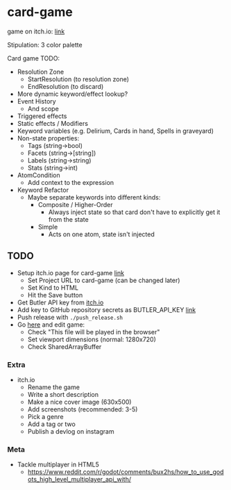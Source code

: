 # card-game

game on itch.io: [link](https://thewarlock.itch.io/card-game)

Stipulation: 3 color palette

Card game TODO:

- Resolution Zone
  - StartResolution (to resolution zone)
  - EndResolution (to discard)
- More dynamic keyword/effect lookup?
- Event History
  - And scope
- Triggered effects
- Static effects / Modifiers
- Keyword variables (e.g. Delirium, Cards in hand, Spells in graveyard)
- Non-state properties:
  - Tags (string->bool)
  - Facets (string->[string])
  - Labels (string->string)
  - Stats (string->int)
- AtomCondition
  - Add context to the expression
- Keyword Refactor
  - Maybe separate keywords into different kinds:
    - Composite / Higher-Order
      - Always inject state so that card don't have to explicitly get it from the state
    - Simple
      - Acts on one atom, state isn't injected

## TODO

- Setup itch.io page for card-game [link](https://itch.io/game/new)
  - Set Project URL to card-game (can be changed later)
  - Set Kind to HTML
  - Hit the Save button
- Get Butler API key from [itch.io](https://itch.io/user/settings/api-keys)
- Add key to GitHub repository secrets as BUTLER_API_KEY [link](https://github.com/bjornarprytz/card-game/settings/secrets/actions)
- Push release with `./push_release.sh`
- Go [here](https://itch.io/game/new) and edit game:
  - Check "This file will be played in the browser"
  - Set viewport dimensions (normal: 1280x720)
  - Check SharedArrayBuffer

### Extra

- itch.io
  - Rename the game
  - Write a short description
  - Make a nice cover image (630x500)
  - Add screenshots (recommended: 3-5)
  - Pick a genre
  - Add a tag or two
  - Publish a devlog on instagram

### Meta

- Tackle multiplayer in HTML5
  - https://www.reddit.com/r/godot/comments/bux2hs/how_to_use_godots_high_level_multiplayer_api_with/
